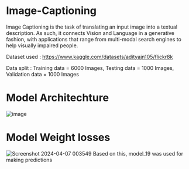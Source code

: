 # Image-Captioning

Image Captioning is the task of translating an input image into a textual description. As such, it connects Vision and Language in a generative fashion, with applications that range from multi-modal search engines to help visually impaired people.

Dataset used : https://www.kaggle.com/datasets/adityajn105/flickr8k

Data split : Training data = 6000 Images,  Testing data = 1000 Images, Validation data = 1000 Images

# Model Architechture
![image](https://github.com/vansh-py04/Image-Captioning/assets/128248352/21824ccf-0962-4505-ac50-f0eef2a72cf9)

# Model Weight losses
![Screenshot 2024-04-07 003549](https://github.com/vansh-py04/Image-Captioning/assets/128248352/01913f46-dbe8-49f4-88d8-6c9b6ff66ee5)
Based on this, model_19 was used for making predictions
